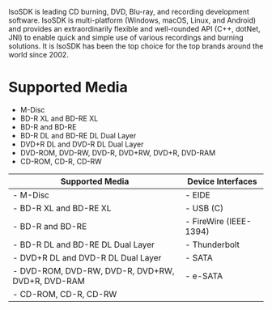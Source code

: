 IsoSDK is leading CD burning, DVD, Blu-ray, and recording development software. IsoSDK is multi-platform (Windows, macOS, Linux, and Android) and provides an extraordinarily flexible and well-rounded API (C++, dotNet, JNI) to enable quick and simple use of various recordings and burning solutions. It is IsoSDK has been the top choice for the top brands around the world since 2002.

# Supported Media
- M-Disc
- BD-R XL and BD-RE XL
- BD-R and BD-RE
- BD-R DL and BD-RE DL Dual Layer
- DVD+R DL and DVD-R DL Dual Layer
- DVD-ROM, DVD-RW, DVD-R, DVD+RW, DVD+R, DVD-RAM
- CD-ROM, CD-R, CD-RW

| Supported Media | Device Interfaces |
| --- | --- |
| - M-Disc                                            | - EIDE |
| - BD-R XL and BD-RE XL                              | - USB (C) |
| - BD-R and BD-RE                                    | - FireWire (IEEE-1394) |
| - BD-R DL and BD-RE DL Dual Layer                   | - Thunderbolt |
| - DVD+R DL and DVD-R DL Dual Layer                  | - SATA |
| - DVD-ROM, DVD-RW, DVD-R, DVD+RW, DVD+R, DVD-RAM    | - e-SATA |
| - CD-ROM, CD-R, CD-RW                               | |
